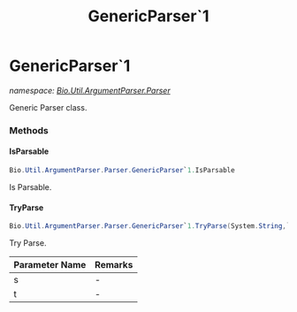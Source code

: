 ﻿---
title: GenericParser`1
---

# GenericParser`1
_namespace: [Bio.Util.ArgumentParser.Parser](N-Bio.Util.ArgumentParser.Parser.html)_

Generic Parser class.

### Methods

#### IsParsable
```csharp
Bio.Util.ArgumentParser.Parser.GenericParser`1.IsParsable
```
Is Parsable.

#### TryParse
```csharp
Bio.Util.ArgumentParser.Parser.GenericParser`1.TryParse(System.String,`0@)
```
Try Parse.

|Parameter Name|Remarks|
|--------------|-------|
|s|-|
|t|-|





